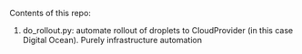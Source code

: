 Contents of this repo:

1. do_rollout.py: automate rollout of droplets to CloudProvider (in this case Digital Ocean). Purely infrastructure automation
